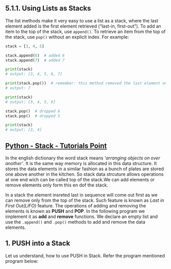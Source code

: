 ## 5.1.1. Using Lists as Stacks

The list methods make it very easy to use a list as a stack, where the last element added is the first element retrieved (“last-in, first-out”). To add an item to the top of the stack, use `append()`. To retrieve an item from the top of the stack, use `pop()` without an explicit index. For example:

```python
stack = [3, 4, 5]

stack.append(6)  # added 6
stack.append(7)  # added 7

print(stack)
# output: [3, 4, 5, 6, 7]

print(stack.pop())  # remember: this method removed the last element on list!
# output: 7

print(stack)
# output: [3, 4, 5, 6]

stack.pop()  # dropped 6
stack.pop()  # dropped 5

print(stack)
# output: [3, 4]
```

## [Python - Stack - Tutorials Point](https://www.tutorialspoint.com/python_data_structure/python_stack.htm)

In the english dictionary the word stack means *'arranging objects on over another'*. It is the same way memory is allocated in this data structure. It stores the data elements in a similar fashion as a bunch of plates are stored one above another in the kitchen. So stack data strcuture allows operations at one end wich can be called top of the stack.We can add elements or remove elements only form this en dof the stack.

In a stack the element insreted last in sequence will come out first as we can remove only from the top of the stack. Such feature is known as *Last in First Out(LIFO)* feature. The operations of adding and removing the elements is known as **PUSH** and **POP**. In the following program we implement it as **add** and **remove** functions. We declare an empty list and use the `.append()` and `.pop()` methods to add and remove the data elements.

## 1. PUSH into a Stack

Let us understand, how to use PUSH in Stack. Refer the program mentioned program below:

```python

```
